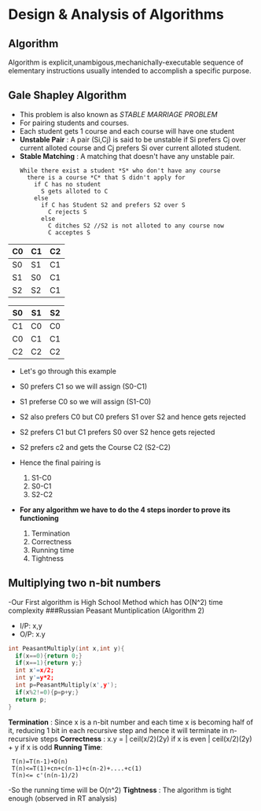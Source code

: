 # Design & Analysis of Algorithms

## Algorithm
Algorithm is explicit,unambigous,mechanichally-executable sequence of elementary instructions usually intended to accomplish a specific purpose.

## Gale Shapley Algorithm
- This problem is also known as *STABLE MARRIAGE PROBLEM*
- For pairing students and courses.
- Each student gets 1 course and each course will have one student
- **Unstable Pair** : A pair (Si,Cj) is said to be unstable if Si prefers Cj over current alloted course and Cj prefers Si over current alloted student.
- **Stable Matching** : A matching that doesn't have any unstable pair.
  ```Pseudo Code
  While there exist a student *S* who don't have any course
    there is a course *C* that S didn't apply for
      if C has no student
        S gets alloted to C
      else
        if C has Student S2 and prefers S2 over S
          C rejects S
        else
          C ditches S2 //S2 is not alloted to any course now
          C acceptes S
  ```
| C0 | C1 | C2 |  
|----|----|----|
| S0 | S1 | C1 | 
| S1 | S0 | C1 | 
| S2 | S2 | C1 | 

| S0 | S1 | S2 |
|----|----|----|
| C1 | C0 | C0 |
| C0 | C1 | C1 |
| C2 | C2 | C2 |

- Let's go through this example
- S0 prefers C1 so we will assign (S0-C1)
- S1 preferse C0 so we will assign (S1-C0)
- S2 also prefers C0 but C0 prefers S1 over S2 and hence gets rejected
- S2 prefers C1 but C1 prefers S0 over S2 hence gets rejected
- S2 prefers c2 and gets the Course C2 (S2-C2)
- Hence the final pairing is
  1. S1-C0
  2. S0-C1
  3. S2-C2

- **For any algorithm we have to do the 4 steps inorder to prove its functioning**
  1. Termination
  2. Correctness
  3. Running time
  4. Tightness

## Multiplying two n-bit numbers
-Our First algorithm is High School Method which has O(N^2) time complexity
###Russian Peasant Muntiplication (Algorithm 2)
- I/P: x,y
- O/P: x.y
```C++
int PeasantMultiply(int x,int y){
  if(x==0){return 0;}
  if(x==1){return y;}
  int x'=x/2;
  int y'=y*2;
  int p=PeasantMultiply(x',y');
  if(x%2!=0){p=p+y;}
  return p;
}
```
**Termination** : Since x is a n-bit number and each time x is becoming half of it, reducing 1 bit in each recursive step and hence it will terminate in n-recursive steps
**Correctness** :
x.y = |  ceil(x/2)(2y)      if x is even
      |  ceil(x/2)(2y) + y  if x is odd
**Running Time**: 
```
 T(n)=T(n-1)+O(n)
 T(n)<=T(1)+cn+c(n-1)+c(n-2)+....+c(1)
 T(n)<= c'(n(n-1)/2)
```
-So the running time will be O(n^2)
**Tightness**   : The algorithm is tight enough (observed in RT analysis)














